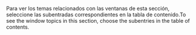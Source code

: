 <span data-ttu-id="1358a-101">Para ver los temas relacionados con las ventanas de esta sección, seleccione las subentradas correspondientes en la tabla de contenido.</span><span class="sxs-lookup"><span data-stu-id="1358a-101">To see the window topics in this section, choose the subentries in the table of contents.</span></span>
